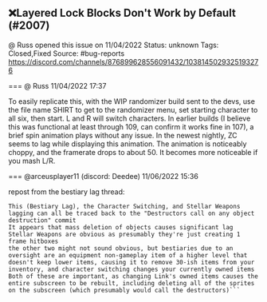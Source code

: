 ## ❌Layered Lock Blocks Don't Work by Default (#2007)
@ Russ opened this issue on 11/04/2022
Status: unknown
Tags: Closed,Fixed
Source: #bug-reports https://discord.com/channels/876899628556091432/1038145029325193276


=== @ Russ 11/04/2022 17:37

To easily replicate this, with the WIP randomizer build sent to the devs, use the file name SHIRT to get to the randomizer menu, set starting character to all six, then start. L and R will switch characters. In earlier builds (I believe this was functional at least through 109, can confirm it works fine in 107), a brief spin animation plays without any issue. In the newest nightly, ZC seems to lag while displaying this animation. The animation is noticeably choppy, and the framerate drops to about 50. It becomes more noticeable if you mash L/R.

=== @arceusplayer11 (discord: Deedee) 11/06/2022 15:36

repost from the bestiary lag thread:
```Deedee — Today at 10:31 AM
This (Bestiary Lag), the Character Switching, and Stellar Weapons lagging can all be traced back to the "Destructors call on any object destruction" commit 
It appears that mass deletion of objects causes significant lag
Stellar Weapons are obvious as presumably they're just creating 1 frame hitboxes
the other two might not sound obvious, but bestiaries due to an oversight are an equipment non-gameplay item of a higher level that doesn't keep lower items, causing it to remove 30-ish items from your inventory, and character switching changes your currently owned items
Both of these are important, as changing Link's owned items causes the entire subscreen to be rebuilt, including deleting all of the sprites on the subscreen (which presumably would call the destructors)```
